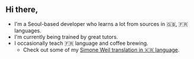 ## Hi there,
* I'm a Seoul-based developer who learns a lot from sources in 🇬🇧, 🇫🇷 languages.
* I'm currently being trained by great tutors.
* I occasionally teach 🇫🇷 language and coffee brewing.
  * Check out some of my [Simone Weil translation in 🇰🇷 language](https://nonlitteraire.tistory.com).
